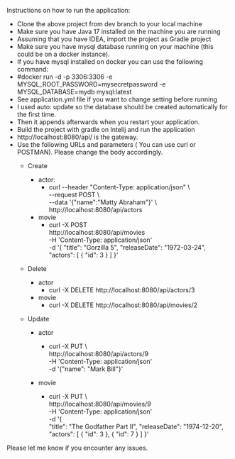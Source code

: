 Instructions on how to run the application:

- Clone the above project from dev branch to your local machine
- Make sure you have Java 17 installed on the machine you are running
- Assuming that you have IDEA, import the project as Gradle project
- Make sure you have mysql database running on your machine (this could be on a docker instance).
- If you have mysql installed on docker you can use the following command:
- #docker run -d -p 3306:3306 -e MYSQL_ROOT_PASSWORD=mysecretpassword -e MYSQL_DATABASE=mydb mysql:latest
- See application.yml file if you want to change setting before running
- I used auto: update so the database should be created automatically for the first time. 
- Then it appends afterwards when you restart your application.
- Build the project with gradle on Intelij and run the application 
- http://localhost:8080/api/ is the gateway. 
- Use the following URLs and parameters ( You can use curl or POSTMAN). Please change the body accordingly.
  - Create 
    - actor: 
      - curl --header "Content-Type: application/json" \                                                                                                                       
        --request POST \                     
        --data '{"name":"Matty Abraham"}' \                                                                                                                                                          
        http://localhost:8080/api/actors  
    - movie
      -  curl -X POST \
         http://localhost:8080/api/movies \
         -H 'Content-Type: application/json' \
         -d '{
         "title": "Gorzilla 5",
         "releaseDate": "1972-03-24",
         "actors": [
             {
                 "id": 3
             }
            ]
         }'

  - Delete
    - actor
      - curl -X DELETE http://localhost:8080/api/actors/3
    - movie
      - curl -X DELETE http://localhost:8080/api/movies/2
  - Update
    - actor
      - curl -X PUT \                                   
        http://localhost:8080/api/actors/9 \
        -H 'Content-Type: application/json' \
        -d '{"name": "Mark Bill"}'

    - movie
      -  curl -X PUT \                                   
         http://localhost:8080/api/movies/9 \
         -H 'Content-Type: application/json' \
         -d '{                           
         "title": "The Godfather Part II",
         "releaseDate": "1974-12-20",
         "actors": 
                [
                  {
                   "id": 3
                  }, 
                  {
                  "id": 7
                  }
                ]
            }'


 Please let me know if you encounter any issues.

 